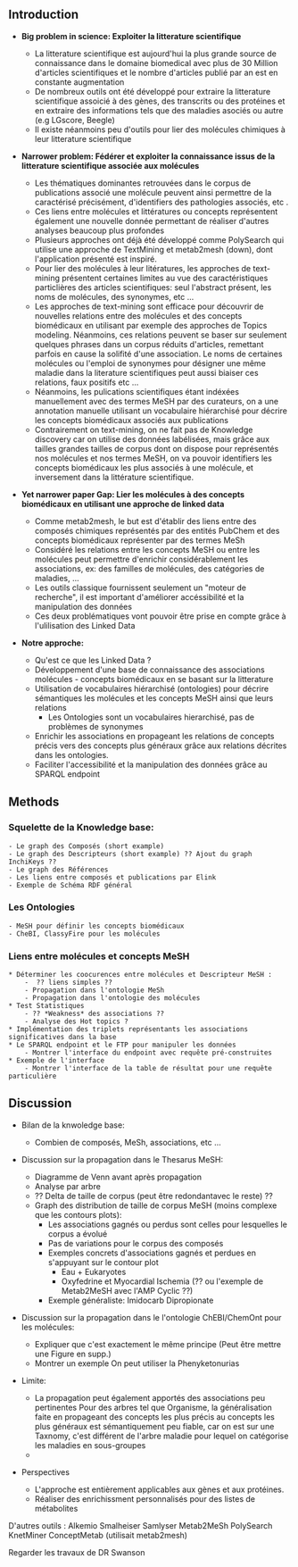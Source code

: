 ## Introduction 


- **Big problem in science: Exploiter la litterature scientifique**

	- La litterature scientifique est aujourd'hui la plus grande source de connaissance dans le domaine biomedical avec plus de 30 Million d'articles scientifiques et le nombre d'articles publié par an est en constante augmentation
	- De nombreux outils ont été développé pour extraire la litterature scientifique assoicié à des gènes, des transcrits ou des protéines et en extraire des informations tels que des maladies asociés ou autre (e.g LGscore, Beegle)
	- Il existe néanmoins peu d'outils pour lier des molécules chimiques à leur litterature scientifique


- **Narrower problem: Fédérer et exploiter la connaissance issus de la litterature scientifique associée aux molécules**

	- Les thématiques dominantes retrouvées dans le corpus de publications associé une molécule peuvent ainsi permettre de la caractérisé précisément, d'identifiers des pathologies associés, etc .
	- Ces liens entre molécules et littératures ou concepts représentent également une nouvelle donnée permettant de réaliser d'autres analyses beaucoup plus profondes
	- Plusieurs approches ont déjà été développé comme PolySearch qui utilise une approche de TextMining et metab2mesh (down), dont l'application présenté est inspiré.
	- Pour lier des molécules à leur litératures, les approches de text-mining présentent certaines limites au vue des caractéristiques particlières des articles scientifiques: seul l'abstract présent, les noms de molécules, des synonymes, etc ... 
	- Les approches de text-mining sont efficace pour découvrir de nouvelles relations entre des molécules et des concepts biomédicaux en utilisant par exemple des approches de Topics modeling. Néanmoins, ces relations peuvent se baser sur seulement quelques phrases dans un corpus réduits d'articles, remettant parfois en cause la solifité d'une association. Le noms de certaines molécules ou l'emploi de synonymes pour désigner une même maladie dans la literature scientifiques peut aussi biaiser ces relations, faux positifs etc ...
	- Néanmoins, les pulications scientifiques étant indéxées manuellement avec des termes MeSH par des curateurs, on a une annotation manuelle utilisant un vocabulaire hiérarchisé pour décrire les concepts biomédicaux associés aux publications
	- Contrairement on text-mining, on ne fait pas de Knowledge discovery car on utilise des données labélisées, mais grâce aux tailles grandes tailles de corpus dont on dispose pour représentés nos molécules et nos termes MeSH, on va pouvoir identifiers les concepts biomédicaux les plus associés à une molécule, et inversement dans la littérature scientifique.


- **Yet narrower paper Gap: Lier les molécules à des concepts biomédicaux en utilisant une approche de linked data**
	

	- Comme metab2mesh, le but est d'établir des liens entre des composés chimiques représentés par des entités PubChem et des concepts biomédicaux représenter par des termes MeSh
	- Considéré les relations entre les concepts MeSH ou entre les molécules peut permettre d'enrichir considérablement les associations, ex: des familles de molécules, des catégories de maladies, ...
	- Les outils classique fournissent seulement un "moteur de recherche", il est important d'améliorer accéssibilité et la manipulation des données 
	- Ces deux problématiques vont pouvoir être prise en compte grâce à l'ulilisation des Linked Data 


- **Notre approche:**
	- Qu'est ce que les Linked Data ?
	- Développement d'une base de connaissance des associations molécules - concepts biomédicaux en se basant sur la litterature
	- Utilisation de vocabulaires hiérarchisé (ontologies) pour décrire sémantiques les molécules et les concepts MeSH ainsi que leurs relations
		- Les Ontologies sont un vocabulaires hierarchisé, pas de problèmes de synonymes 
	- Enrichir les associations en propageant les relations de concepts précis vers des concepts plus généraux grâce aux relations décrites dans les ontologies.
	- Faciliter l'accessibilité et la manipulation des données grâce au SPARQL endpoint



## Methods

### Squelette de la Knowledge base:

	- Le graph des Composés (short example)
	- Le graph des Descripteurs (short example) ?? Ajout du graph InchiKeys ??
	- Le graph des Références
	- Les liens entre composés et publications par Elink
	- Exemple de Schéma RDF général

### Les Ontologies

	- MeSH pour définir les concepts biomédicaux
	- CheBI, ClassyFire pour les molécules

### Liens entre molécules et concepts MeSH
	* Déterminer les coocurences entre molécules et Descripteur MeSH :
		-  ?? liens simples ??	
		- Propagation dans l'ontologie MeSh
		- Propagation dans l'ontologie des molécules
	* Test Statistiques
		- ?? *Weakness* des associations ??
		- Analyse des Hot topics ?
	* Implémentation des triplets représentants les associations significatives dans la base
	* Le SPARQL endpoint et le FTP pour manipuler les données
		- Montrer l'interface du endpoint avec requête pré-construites
	* Exemple de l'interface
		- Montrer l'interface de la table de résultat pour une requête particulière
		

## Discussion

- Bilan de la knwoledge base:
	- Combien de composés, MeSh, associations, etc ...

- Discussion sur la propagation dans le Thesarus MeSH:
	- Diagramme de Venn avant après propagation
	- Analyse par arbre
	- ?? Delta de taille de corpus (peut être redondantavec le reste) ??
	- Graph des distribution de taille de corpus MeSH (moins complexe que les contours plots):
		* Les associations gagnés ou perdus sont celles pour lesquelles le corpus a évolué
		* Pas de variations  pour le corpus des composés
		* Exemples concrets d'associations gagnés et perdues en s'appuyant sur le contour plot
			- Eau + Eukaryotes	
			- Oxyfedrine et Myocardial Ischemia (?? ou l'exemple de Metab2MeSH avec l'AMP Cyclic ??)
		* Exemple généraliste: Imidocarb Dipropionate
- Discussion sur la propagation dans le l'ontologie ChEBI/ChemOnt pour les molécules:
	- Expliquer que c'est exactement le même principe (Peut être mettre une Figure en supp.)
	- Montrer un exemple On peut utiliser la Phenyketonurias
- Limite:
	- La propagation peut également apportés des associations peu pertinentes
		Pour des arbres tel que Organisme, la généralisation faite en propageant des concepts les plus précis au concepts les plus généraux est sémantiquement peu fiable, car on est sur une Taxnomy, c'est différent de l'arbre maladie pour lequel on catégorise les maladies en sous-groupes
	- 
- Perspectives	
	- L'approche est entièrement applicables aux gènes et aux protéines.
	- Réaliser des enrichissment personnalisés pour des listes de métabolites


D'autres outils :
Alkemio
Smalheiser
Samlyser
Metab2MeSh
PolySearch
KnetMiner
ConceptMetab (utilisait metab2mesh)


Regarder les travaux de DR Swanson
